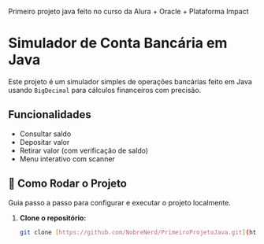 Primeiro projeto java feito no curso da Alura + Oracle + Plataforma Impact
# Simulador de Conta Bancária em Java

Este projeto é um simulador simples de operações bancárias feito em Java usando `BigDecimal` para cálculos financeiros com precisão.

## Funcionalidades

- Consultar saldo
- Depositar valor
- Retirar valor (com verificação de saldo)
- Menu interativo com scanner

## 🚀 Como Rodar o Projeto

Guia passo a passo para configurar e executar o projeto localmente.

1.  **Clone o repositório:**
    ```bash
    git clone [https://github.com/NobreNerd/PrimeiroProjetoJava.git](https://github.com/NobreNerd/PrimeiroProjetoJava.git)
    ```

